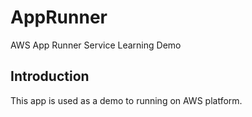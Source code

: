 # AppRunner
AWS App Runner Service Learning Demo

## Introduction
This app is used as a demo to running on AWS platform. 
